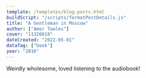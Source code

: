 ```yaml
---
template: /templates/blog-posts.html
buildScript: "/scripts/formatPostDetails.js"
title: "A Gentleman in Moscow"
author: ["Amor Towles"]
cover: "11326818"
dateCreated: "2022-05-01"
dataTag: ["book"]
year: "2016"
---
```


Weirdly wholesome, loved listening to the audiobook!
